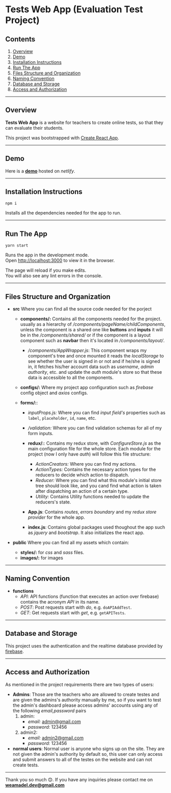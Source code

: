 # Tests Web App (Evaluation Test Project)

## Contents

1. [Overview](#overview)
1. [Demo](#demo)
1. [Installation Instructions](#installation-instructions)
1. [Run The App](#run-the-app)
1. [Files Structure and Organization](#files-structure-and-organization)
1. [Naming Convention](#naming-convention)
1. [Database and Storage](#database-and-storage)
1. [Access and Authorization](#access-and-authorization)

---

## Overview

**Tests Web App** is a website for teachers to create online tests, so that they can evaluate their students.

This project was bootstrapped with [Create React App](https://github.com/facebook/create-react-app).

---

## Demo

Here is a **[demo](https://tender-aryabhata-cb3afa.netlify.app/)** hosted on _netlify_.

---

## Installation Instructions

`npm i`

Installs all the dependencies needed for the app to run.

---

## Run The App

`yarn start`

Runs the app in the development mode.\
Open [http://localhost:3000](http://localhost:3000) to view it in the browser.

The page will reload if you make edits.\
You will also see any lint errors in the console.

---

## Files Structure and Organization

- **src**
  Where you can find all the source code needed for the porject

  - **components/:** Contains all the components needed for the project. usually as a hierarchy of _/components/pageName/childComponents_, unless the component is a shared one like **buttons** and **inputs** it will be in the _/components/shared/_ or if the component is a layout component such as **navbar** then it's located in _/components/layout/_.

    - _/components/AppWrapper.js_: This component wraps my component's tree and once mounted it reads the _localStorage_ to see whether the user is signed in or not and if he/she is signed in, it fetches his/her account data such as _username_, _admin authority_, etc. and update the _auth_ module's store so that these data is accessible to all the components.

  - **configs/:** Where my project app configuration such as _firebase_ config object and _axios_ configs.

  - **forms/:**:

    - _inputProps.js:_ Where you can find _input field's_ properties such as `label`, `placeholder`, `id`, `name`, etc.
    - _/validation:_ Where you can find validation schemas for all of my form inputs.

    - **redux/:**: Contains my redux store, with _ConfigureStore.js_ as the main configuration file for the whole store.
      Each module for the project (now I only have _auth_) will follow this file structure:
      - _ActionCreators:_ Where you can find my actions.
      - _ActionTypes:_ Contains the necessary action types for the reducers to decide which action to dispatch.
      - _Reducer:_ Where you can find what this module's initial store tree should look like, and you cand find what action is taken after dispatching an action of a certain type.
      - _Utility:_ Contains Utility functions needed to update the reducers's state.
    - **App.js**: Contains _routes_, _errors boundary_ and my _redux store provider_ for the whole app.

    - **index.js**: Contains global packages used thoughout the app such as _jquery_ and _bootstrap_. It also initializes the react app.

- **public**
  Where you can find all my assets which contain:
  - **styles/:** for _css_ and _sass_ files.
  - **images/:** for images

---

## Naming Convention

- **functions**
  - _API_: API functions (function that executes an action over firebase) contains the acronym _API_ in its name.
  - _POST_: Post requests start with _do_, e.g. `doAPIAddTest`.
  - _GET_: Get requests start with _get_, e.g. `getAPITests`.

---

## Database and Storage

This project uses the authentication and the realtime database provided by [firebase](https://firebase.google.com/).

---

## Access and Authorization

As mentioned in the project requirements there are two types of users:

- **Admins**: Those are the teachers who are allowed to create testes and are given the admins's authority manually by me, so if you want to test the admin's dashboard please access admins' accounts using any of the following _email,password_ pairs
  1. admin:
     - _email:_ admin@gmail.com
     - _password:_ 123456
  1. admin2:
     - _email:_ admin2@gmail.com
     - _password:_ 123456
- **normal users**: Normal user is anyone who signs up on the site. They are not given the admin's authority by default so, this user can only access and submit answers to all of the testes on the website and can not create tests.

---

Thank you so much 😊. If you have any inquiries please contact me on **weamadel.dev@gmail.com**

